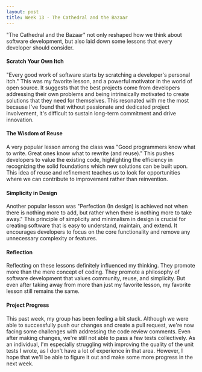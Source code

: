 ```yaml
---
layout: post
title: Week 13 - The Cathedral and the Bazaar
---
```


"The Cathedral and the Bazaar" not only reshaped how we think about software development, but also laid down some lessons that every developer should consider.

#### Scratch Your Own Itch

"Every good work of software starts by scratching a developer's personal itch." This was my favorite lesson, and a powerful motivator in the world of open source. It suggests that the best projects come from developers addressing their own problems and being intrinsically motivated to create solutions that they need for themselves. This resonated with me the most because I've found that without passionate and dedicated project involvement, it's difficult to sustain long-term commitment and drive innovation.

#### The Wisdom of Reuse

A very popular lesson among the class was "Good programmers know what to write. Great ones know what to rewrite (and reuse)." This pushes developers to value the existing code, highlighting the efficiency in recognizing the solid foundations which new solutions can be built upon. This idea of reuse and refinement teaches us to look for opportunities where we can contribute to improvement rather than reinvention.

#### Simplicity in Design

Another popular lesson was "Perfection (In design) is achieved not when there is nothing more to add, but rather when there is nothing more to take away." This principle of simplicity and minimalism in design is crucial for creating software that is easy to understand, maintain, and extend. It encourages developers to focus on the core functionality and remove any unnecessary complexity or features.

#### Reflection

Reflecting on these lessons definitely influenced my thinking. They promote more than the mere concept of coding. They promote a philosophy of software development that values community, reuse, and simplicity. But even after taking away from more than just my favorite lesson, my favorite lesson still remains the same.

#### Project Progress

This past week, my group has been feeling a bit stuck. Although we were able to successfully push our changes and create a pull request, we're now facing some challenges with addressing the code review comments. Even after making changes, we're still not able to pass a few tests collectively. As an individual, I'm especially struggling with improving the quality of the unit tests I wrote, as I don't have a lot of experience in that area. However, I hope that we'll be able to figure it out and make some more progress in the next week.
